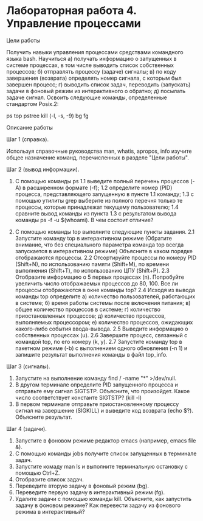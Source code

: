 # Лабораторная работа 4.  Управление процессами 

Цели работы

Получить навыки управления процессами средствами командного языка bash. Научиться а) получать информацию о запущенных в системе процессах, в том числе выводить список собственных процессов; б) отправлять процессу (задаче) сигналы; в) по коду завершения (возврата) определять номер сигнала, с которым был завершен процесс; г) выводить список задач, переводить (запускать) задачи в фоновый режим из интерактивного о обратно; д) посылать задаче сигнал. Освоить следующие команды, определенные стандартом Posix.2:

ps	top	pstree	kill (-l, -s, -9)	bg	fg

Описание работы

Шаг 1 (справка).

Используя справочные руководства man, whatis, apropos, info изучите общее назначение команд, перечисленных в разделе "Цели работы".

Шаг 2 (вывод информации).

1. С помощью команды ps
1.1 выведите полный перечень процессов (-A) в расширенном формате (-f);
1.2 определите номер (PID) процесса, представляющего запущенную в пункте 1.1 команду;
1.3 с помощью утилиты grep выберите из полного перечня только те процессы, которые принадлежат текущему пользователю;
1.4 сравните вывод команды из пункта 1.3 с результатом вывода команды ps -f -u $(whoami). В чем состоит отличие?

2. С помощью команды top выполните следующие пункты задания.
2.1 Запустите команду top в интерактивном режиме (Обратите внимание, что без специального параметра команда top всегда запускается в интерактивном режиме) Объясните в каком порядке отображаются процессы.
2.2 Отсортируйте процессы по номеру PID (Shift+N), по использованию памяти (Shift+M), по времени выполнения (Shift+T), по использованию ЦПУ (Shift+P).
2.3 Отобразите информацию о 5 первых процессах (n). Попробуйте увеличить число отображаемых процессов до 80, 100. Все ли процессы отображаются в окне команды top?
2.4 Исходя из вывода команды top определите a) количество пользователей, работающих в системе; б) время работы системы после включения питания; в) общее количество процессов в системе; г) количество приостановленных процессов; д) количество процессов, выполняемых процессором; е) количество процессов, ожидающих какого-либо события ввода-вывода. 2.5 Выведите информацию о собственных процессах (u).
2.6 Завершите процесс, связанный с командой top, по его номеру (k, y).
2.7 Запустите команду top в пакетном режиме (-b) с выполнением одного обновления (-n 1) и запишите результат выполнения команды в файл top_info.

Шаг 3 (сигналы).

1. Запустите на выполнение команду find / -name "*" >/dev/null.
2. В другом терминале определите PID запущенного процесса и отправьте ему сигнал SIGTSTP. Объясните, что произойдет. Какое число соответствует константе SIGTSTP? (kill -l)
3. В первом терминале отправьте приостановленному процессу сигнал на завершение (SIGKILL) и выведите код возврата (echo $?). Объясните результат.

Шаг 4 (задачи).

1. Запустите в фоновом режиме редактор emacs (например, emacs file &).
2. C помощью команды jobs получите список запущенных в терминале задач.
3. Запустите комаду man ls и выполните терминальную остановку с помощью Ctrl+Z.
4. Отобразите список задач.
5. Переведите вторую задачу в фоновый режим (bg).
6. Переведите первую задачу в интерактивный режим (fg).
7. Удалите задачи с помощью команды kill.
Объясните, как запустить задачу в фоновом режиме? Как перевести задачу из фонового режима в интерактивный?